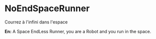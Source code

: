 # NoEndSpaceRunner
Courrez à l'infini dans l'espace


**En:**
A Space EndLess Runner, you are a Robot and you run in the space.
